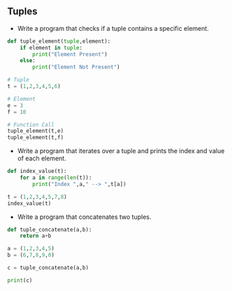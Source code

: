 ## Tuples
- Write a program that checks if a tuple contains a specific element.

```py
def tuple_element(tuple,element):
    if element in tuple:
        print("Element Present")
    else:
        print("Element Not Present")

# Tuple
t = (1,2,3,4,5,6)

# Element
e = 3
f = 10

# Function Call
tuple_element(t,e)
tuple_element(t,f)
```

- Write a program that iterates over a tuple and prints the index and value of each element.

```py
def index_value(t):
    for a in range(len(t)):
        print("Index ",a," --> ",t[a])

t = (1,2,3,4,5,7,8)
index_value(t)
```

- Write a program that concatenates two tuples.
```py
def tuple_concatenate(a,b):
    return a+b

a = (1,2,3,4,5)
b = (6,7,8,9,0)

c = tuple_concatenate(a,b)

print(c)
```
